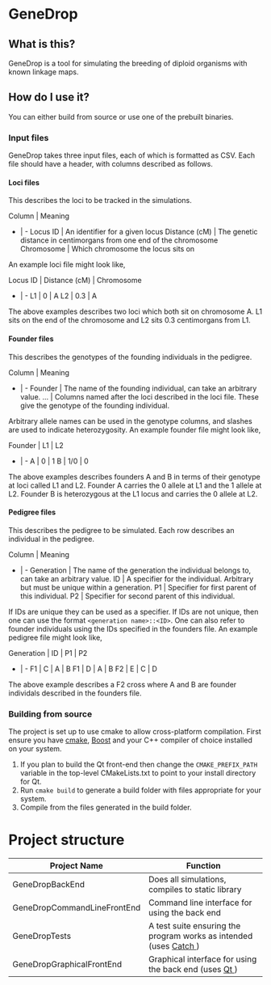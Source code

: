 # GeneDrop
## What is this?
GeneDrop is a tool for simulating the breeding of diploid organisms with known linkage maps.

## How do I use it?
You can either build from source or use one of the prebuilt binaries.

### Input files
GeneDrop takes three input files, each of which is formatted as CSV. Each file should have a header, with columns described as follows.

#### Loci files
This describes the loci to be tracked in the simulations.

Column | Meaning
- | -
Locus ID | An identifier for a given locus
Distance (cM) | The genetic distance in centimorgans from one end of the chromosome
Chromosome | Which chromosome the locus sits on

An example loci file might look like,

Locus ID | Distance (cM) | Chromosome
- | -
L1 | 0 | A
L2 | 0.3 | A

The above examples describes two loci which both sit on chromosome A. L1 sits on the end of the chromosome and L2 sits 0.3 centimorgans from L1.

#### Founder files
This describes the genotypes of the founding individuals in the pedigree.

Column | Meaning
- | -
Founder | The name of the founding individual, can take an arbitrary value.
... | Columns named after the loci described in the loci file. These give the genotype of the founding individual.

Arbitrary allele names can be used in the genotype columns, and slashes are used to indicate heterozygosity. An example founder file might look like,

Founder | L1 | L2
- | -
A | 0 | 1
B | 1/0 | 0

The above examples describes founders A and B in terms of their genotype at loci called L1 and L2. Founder A carries the 0 allele at L1 and the 1 allele at L2. Founder B is heterozygous at the L1 locus and carries the 0 allele at L2.

#### Pedigree files
This describes the pedigree to be simulated. Each row describes an individual in the pedigree.

Column | Meaning
- | -
Generation | The name of the generation the individual belongs to, can take an arbitrary value.
ID | A specifier for the individual. Arbitrary but must be unique within a generation.
P1 | Specifier for first parent of this individual.
P2 | Specifier for second parent of this individual.

If IDs are unique they can be used as a specifier. If IDs are not unique, then one can use the format `<generation name>::<ID>`. One can also refer to founder individuals using the IDs specified in the founders file. An example pedigree file might look like,

Generation | ID | P1 | P2
- | -
F1 | C | A | B
F1 | D | A | B
F2 | E | C | D

The above example describes a F2 cross where  A and B are founder individals described in the founders file.

### Building from source
The project is set up to use cmake to allow cross-platform compilation. First ensure you have [cmake](https://cmake.org/), [Boost](http://www.boost.org/) and your C++ compiler of choice installed on your system.

1. If you plan to build the Qt front-end then change the `CMAKE_PREFIX_PATH` variable in the top-level CMakeLists.txt to point to your install directory for Qt.
2. Run `cmake build` to generate a build folder with files appropriate for your system.
3. Compile from the files generated in the build folder.

# Project structure
Project Name | Function
------------ | --------------
GeneDropBackEnd | Does all simulations, compiles to static library
GeneDropCommandLineFrontEnd | Command line interface for using the back end
GeneDropTests | A test suite ensuring the program works as intended (uses [Catch ](https://github.com/philsquared/Catch))
GeneDropGraphicalFrontEnd | Graphical interface for using the back end (uses [Qt ](https://www.qt.io/))
